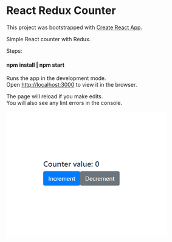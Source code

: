 # React Redux Counter 

This project was bootstrapped with [Create React App](https://github.com/facebook/create-react-app).

Simple React counter with Redux.

Steps:

#### npm install | npm start


Runs the app in the development mode.<br>
Open [http://localhost:3000](http://localhost:3000) to view it in the browser.

The page will reload if you make edits.<br>
You will also see any lint errors in the console.

![React Redux Counter](https://raw.githubusercontent.com/ericmguzmanc/simple-react-redux-counter/master/simple-react-redux-counter.gif)




